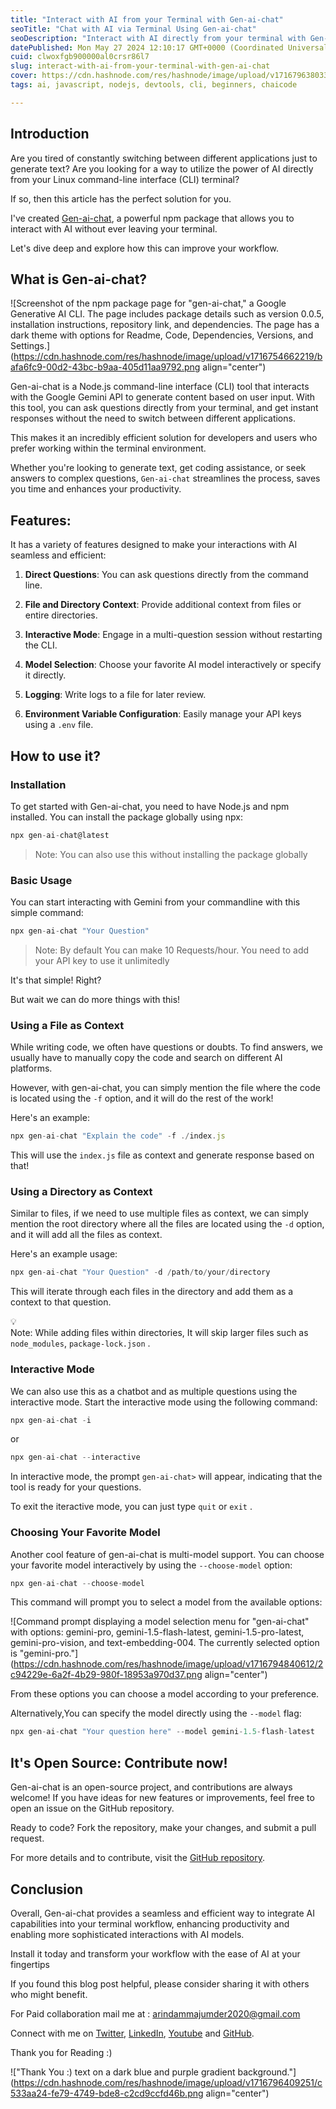 ```yaml
---
title: "Interact with AI from your Terminal with Gen-ai-chat"
seoTitle: "Chat with AI via Terminal Using Gen-ai-chat"
seoDescription: "Interact with AI directly from your terminal with Gen-ai-chat, a powerful npm package for seamless AI integration"
datePublished: Mon May 27 2024 12:10:17 GMT+0000 (Coordinated Universal Time)
cuid: clwoxfgb900000al0crsr86l7
slug: interact-with-ai-from-your-terminal-with-gen-ai-chat
cover: https://cdn.hashnode.com/res/hashnode/image/upload/v1716796380339/08450243-07c8-4f5c-bb99-86f878fb2345.png
tags: ai, javascript, nodejs, devtools, cli, beginners, chaicode

---
```


## Introduction

Are you tired of constantly switching between different applications just to generate text? Are you looking for a way to utilize the power of AI directly from your Linux command-line interface (CLI) terminal?

If so, then this article has the perfect solution for you.

I've created [Gen-ai-chat](https://www.npmjs.com/package/gen-ai-chat), a powerful npm package that allows you to interact with AI without ever leaving your terminal.

Let's dive deep and explore how this can improve your workflow.

## **What is Gen-ai-chat?**

![Screenshot of the npm package page for "gen-ai-chat," a Google Generative AI CLI. The page includes package details such as version 0.0.5, installation instructions, repository link, and dependencies. The page has a dark theme with options for Readme, Code, Dependencies, Versions, and Settings.](https://cdn.hashnode.com/res/hashnode/image/upload/v1716754662219/bafa6fc9-00d2-43bc-b9aa-405d11aa9792.png align="center")

Gen-ai-chat is a Node.js command-line interface (CLI) tool that interacts with the Google Gemini API to generate content based on user input. With this tool, you can ask questions directly from your terminal, and get instant responses without the need to switch between different applications.

This makes it an incredibly efficient solution for developers and users who prefer working within the terminal environment.

Whether you're looking to generate text, get coding assistance, or seek answers to complex questions, `Gen-ai-chat` streamlines the process, saves you time and enhances your productivity.

## Features:

It has a variety of features designed to make your interactions with AI seamless and efficient:

1. **Direct Questions**: You can ask questions directly from the command line.
    
2. **File and Directory Context**: Provide additional context from files or entire directories.
    
3. **Interactive Mode**: Engage in a multi-question session without restarting the CLI.
    
4. **Model Selection**: Choose your favorite AI model interactively or specify it directly.
    
5. **Logging**: Write logs to a file for later review.
    
6. **Environment Variable Configuration**: Easily manage your API keys using a `.env` file.
    

## How to use it?

### Installation

To get started with Gen-ai-chat, you need to have Node.js and npm installed. You can install the package globally using npx:

```javascript
npx gen-ai-chat@latest
```

> Note: You can also use this without installing the package globally

### Basic Usage

You can start interacting with Gemini from your commandline with this simple command:

```javascript
npx gen-ai-chat "Your Question"
```

> Note: By default You can make 10 Requests/hour. You need to add your API key to use it unlimitedly

It's that simple! Right?

But wait we can do more things with this!

### **Using a File as Context**

While writing code, we often have questions or doubts. To find answers, we usually have to manually copy the code and search on different AI platforms.

However, with gen-ai-chat, you can simply mention the file where the code is located using the `-f` option, and it will do the rest of the work!

Here's an example:

```javascript
npx gen-ai-chat "Explain the code" -f ./index.js
```

This will use the `index.js` file as context and generate response based on that!

### **Using a Directory as Context**

Similar to files, if we need to use multiple files as context, we can simply mention the root directory where all the files are located using the `-d` option, and it will add all the files as context.

Here's an example usage:

```javascript
npx gen-ai-chat "Your Question" -d /path/to/your/directory
```

This will iterate through each files in the directory and add them as a context to that question.

<div data-node-type="callout">
<div data-node-type="callout-emoji">💡</div>
<div data-node-type="callout-text">Note: While adding files within directories, It will skip larger files such as <code>node_modules</code>, <code>package-lock.json</code> .</div>
</div>

### **Interactive Mode**

We can also use this as a chatbot and as multiple questions using the interactive mode. Start the interactive mode using the following command:

```javascript
npx gen-ai-chat -i
```

or

```javascript
npx gen-ai-chat --interactive
```

In interactive mode, the prompt `gen-ai-chat>` will appear, indicating that the tool is ready for your questions.

To exit the iteractive mode, you can just type `quit` or `exit` .

### **Choosing Your Favorite Model**

Another cool feature of gen-ai-chat is multi-model support. You can choose your favorite model interactively by using the `--choose-model` option:

```javascript
npx gen-ai-chat --choose-model
```

This command will prompt you to select a model from the available options:

![Command prompt displaying a model selection menu for "gen-ai-chat" with options: gemini-pro, gemini-1.5-flash-latest, gemini-1.5-pro-latest, gemini-pro-vision, and text-embedding-004. The currently selected option is "gemini-pro."](https://cdn.hashnode.com/res/hashnode/image/upload/v1716794840612/2c94229e-6a2f-4b29-980f-18953a970d37.png align="center")

From these options you can choose a model according to your preference.

Alternatively,You can specify the model directly using the `--model` flag:

```javascript
npx gen-ai-chat "Your question here" --model gemini-1.5-flash-latest
```

## It's Open Source: Contribute now!

Gen-ai-chat is an open-source project, and contributions are always welcome! If you have ideas for new features or improvements, feel free to open an issue on the GitHub repository.

Ready to code? Fork the repository, make your changes, and submit a pull request.

For more details and to contribute, visit the [GitHub repository](https://github.com/Arindam200/gen-ai).

## Conclusion

Overall, Gen-ai-chat provides a seamless and efficient way to integrate AI capabilities into your terminal workflow, enhancing productivity and enabling more sophisticated interactions with AI models.

Install it today and transform your workflow with the ease of AI at your fingertips

If you found this blog post helpful, please consider sharing it with others who might benefit.

For Paid collaboration mail me at : [arindammajumder2020@gmail.com](mailto:arindammajumder2020@gmail.com)

Connect with me on [Twitter](https://twitter.com/intent/follow?screen_name=Arindam_1729), [LinkedIn](https://www.linkedin.com/in/arindam2004/), [Youtube](https://www.youtube.com/channel/@Arindam_1729) and [GitHub](https://github.com/Arindam200).

Thank you for Reading :)

!["Thank You :) text on a dark blue and purple gradient background."](https://cdn.hashnode.com/res/hashnode/image/upload/v1716796409251/c533aa24-fe79-4749-bde8-c2cd9ccfd46b.png align="center")
